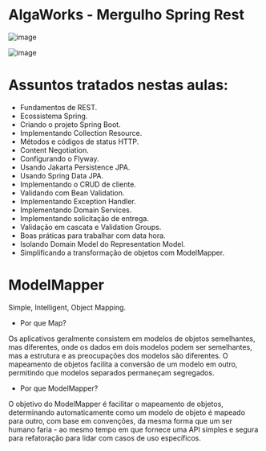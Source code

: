 # AlgaWorks - Mergulho Spring Rest

![image](https://github.com/Paulo555Bispo/Aula-Spring-Rest-AlgaWorks/assets/63209799/773eac93-8a6b-46d6-b8b0-dd3950f591da)

![image](https://github.com/Paulo555Bispo/Aula-Spring-Rest-AlgaWorks/assets/63209799/99d22bb3-3e58-4a9e-9b91-be3cda0d88f7)


# Assuntos tratados nestas aulas:
- Fundamentos de REST.
- Ecossistema Spring.
- Criando o projeto Spring Boot.
- Implementando Collection Resource.
- Métodos e códigos de status HTTP.
- Content Negotiation.
- Configurando o Flyway.
- Usando Jakarta Persistence JPA.
- Usando Spring Data JPA.
- Implementando o CRUD de cliente.
- Validando com Bean Validation.
- Implementando Exception Handler.
- Implementando Domain Services.
- Implementando solicitação de entrega.
- Validação em cascata e Validation Groups.
- Boas práticas para trabalhar com data hora.
- Isolando Domain Model do Representation Model.
- Simplificando a transformação de objetos com ModelMapper.



# ModelMapper
Simple, Intelligent, Object Mapping.

- Por que Map?

Os aplicativos geralmente consistem em modelos de objetos semelhantes, mas diferentes, onde os dados em dois modelos podem ser semelhantes, mas a estrutura e as preocupações dos modelos são diferentes. O mapeamento de objetos facilita a conversão de um modelo em outro, permitindo que modelos separados permaneçam segregados.

- Por que ModelMapper?
  
O objetivo do ModelMapper é facilitar o mapeamento de objetos, determinando automaticamente como um modelo de objeto é mapeado para outro, com base em convenções, da mesma forma que um ser humano faria - ao mesmo tempo em que fornece uma API simples e segura para refatoração para lidar com casos de uso específicos.
